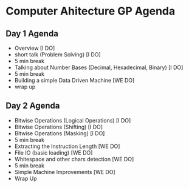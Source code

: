 # Computer Ahitecture GP Agenda


## Day 1 Agenda
- Overview [I DO]
- short talk (Problem Solving) [I DO]
- 5 min break
- Talking about Number Bases (Decimal, Hexadecimal, Binary) [I DO]
- 5 min break
- Building a simple Data Driven Machine [WE DO]
- wrap up

## Day 2 Agenda
- Bitwise Operations (Logical Operations) [I DO]
- Bitwise Operations (Shifting) [I DO]
- Bitwise Operations (Masking) [I DO]
- 5 min break
- Extracting the Instruction Length [WE DO]
- File IO (basic loading) [WE DO]
- Whitespace and other chars detection [WE DO]
- 5 min break
- Simple Machine Improvements [WE DO]
- Wrap Up


